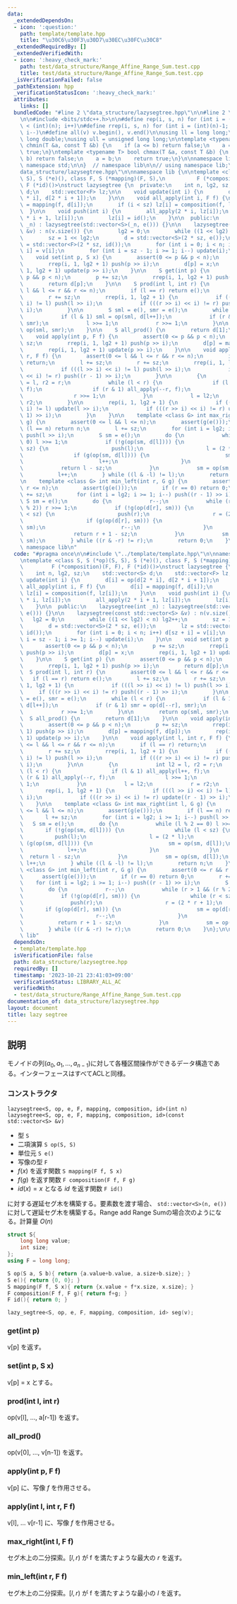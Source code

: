 ```yaml
---
data:
  _extendedDependsOn:
  - icon: ':question:'
    path: template/template.hpp
    title: "\u30C6\u30F3\u30D7\u30EC\u30FC\u30C8"
  _extendedRequiredBy: []
  _extendedVerifiedWith:
  - icon: ':heavy_check_mark:'
    path: test/data_structure/Range_Affine_Range_Sum.test.cpp
    title: test/data_structure/Range_Affine_Range_Sum.test.cpp
  _isVerificationFailed: false
  _pathExtension: hpp
  _verificationStatusIcon: ':heavy_check_mark:'
  attributes:
    links: []
  bundledCode: "#line 2 \"data_structure/lazysegtree.hpp\"\n\n#line 2 \"template/template.hpp\"\
    \n\n#include <bits/stdc++.h>\n\n#define rep(i, s, n) for (int i = (int)(s); i\
    \ < (int)(n); i++)\n#define rrep(i, s, n) for (int i = (int)(n)-1; i >= (int)(s);\
    \ i--)\n#define all(v) v.begin(), v.end()\n\nusing ll = long long;\nusing ld =\
    \ long double;\nusing ull = unsigned long long;\n\ntemplate <typename T> bool\
    \ chmin(T &a, const T &b) {\n    if (a <= b) return false;\n    a = b;\n    return\
    \ true;\n}\ntemplate <typename T> bool chmax(T &a, const T &b) {\n    if (a >=\
    \ b) return false;\n    a = b;\n    return true;\n}\n\nnamespace lib {\n\nusing\
    \ namespace std;\n\n}  // namespace lib\n\n// using namespace lib;\n#line 4 \"\
    data_structure/lazysegtree.hpp\"\n\nnamespace lib {\n\ntemplate <class S, S (*op)(S,\
    \ S), S (*e)(), class F, S (*mapping)(F, S),\n          F (*composition)(F, F),\
    \ F (*id)()>\nstruct lazysegtree {\n  private:\n    int n, lg2, sz;\n    std::vector<S>\
    \ d;\n    std::vector<F> lz;\n\n    void update(int i) {\n        d[i] = op(d[2\
    \ * i], d[2 * i + 1]);\n    }\n\n    void all_apply(int i, F f) {\n        d[i]\
    \ = mapping(f, d[i]);\n        if (i < sz) lz[i] = composition(f, lz[i]);\n  \
    \  }\n\n    void push(int i) {\n        all_apply(2 * i, lz[i]);\n        all_apply(2\
    \ * i + 1, lz[i]);\n        lz[i] = id();\n    }\n\n  public:\n    lazysegtree(int\
    \ _n) : lazysegtree(std::vector<S>(_n, e())) {}\n\n    lazysegtree(const std::vector<S>\
    \ &v) : n(v.size()) {\n        lg2 = 0;\n        while ((1 << lg2) < n) lg2++;\n\
    \        sz = 1 << lg2;\n        d = std::vector<S>(2 * sz, e());\n        lz\
    \ = std::vector<F>(2 * sz, id());\n        for (int i = 0; i < n; i++) d[sz +\
    \ i] = v[i];\n        for (int i = sz - 1; i >= 1; i--) update(i);\n    }\n\n\
    \    void set(int p, S x) {\n        assert(0 <= p && p < n);\n        p += sz;\n\
    \        rrep(i, 1, lg2 + 1) push(p >> i);\n        d[p] = x;\n        rep(i,\
    \ 1, lg2 + 1) update(p >> i);\n    }\n\n    S get(int p) {\n        assert(0 <=\
    \ p && p < n);\n        p += sz;\n        rrep(i, 1, lg2 + 1) push(p >> i);\n\
    \        return d[p];\n    }\n\n    S prod(int l, int r) {\n        assert(0 <=\
    \ l && l <= r && r <= n);\n        if (l == r) return e();\n        l += sz;\n\
    \        r += sz;\n        rrep(i, 1, lg2 + 1) {\n            if (((l >> i) <<\
    \ i) != l) push(l >> i);\n            if (((r >> i) << i) != r) push((r - 1) >>\
    \ i);\n        }\n\n        S sml = e(), smr = e();\n        while (l < r) {\n\
    \            if (l & 1) sml = op(sml, d[l++]);\n            if (r & 1) smr = op(d[--r],\
    \ smr);\n            l >>= 1;\n            r >>= 1;\n        }\n\n        return\
    \ op(sml, smr);\n    }\n\n    S all_prod() {\n        return d[1];\n    }\n\n\
    \    void apply(int p, F f) {\n        assert(0 <= p && p < n);\n        p +=\
    \ sz;\n        rrep(i, 1, lg2 + 1) push(p >> i);\n        d[p] = mapping(f, d[p]);\n\
    \        rep(i, 1, lg2 + 1) update(p >> i);\n    }\n\n    void apply(int l, int\
    \ r, F f) {\n        assert(0 <= l && l <= r && r <= n);\n        if (l == r)\
    \ return;\n        l += sz;\n        r += sz;\n        rrep(i, 1, lg2 + 1) {\n\
    \            if (((l >> i) << i) != l) push(l >> i);\n            if (((r >> i)\
    \ << i) != r) push((r - 1) >> i);\n        }\n\n        {\n            int l2\
    \ = l, r2 = r;\n            while (l < r) {\n                if (l & 1) all_apply(l++,\
    \ f);\n                if (r & 1) all_apply(--r, f);\n                l >>= 1;\n\
    \                r >>= 1;\n            }\n            l = l2;\n            r =\
    \ r2;\n        }\n\n        rep(i, 1, lg2 + 1) {\n            if (((l >> i) <<\
    \ i) != l) update(l >> i);\n            if (((r >> i) << i) != r) update((r -\
    \ 1) >> i);\n        }\n    }\n\n    template <class G> int max_right(int l, G\
    \ g) {\n        assert(0 <= l && l <= n);\n        assert(g(e()));\n        if\
    \ (l == n) return n;\n        l += sz;\n        for (int i = lg2; i >= 1; i--)\
    \ push(l >> i);\n        S sm = e();\n        do {\n            while (l % 2 ==\
    \ 0) l >>= 1;\n            if (!g(op(sm, d[l]))) {\n                while (l <\
    \ sz) {\n                    push(l);\n                    l = (2 * l);\n    \
    \                if (g(op(sm, d[l]))) {\n                        sm = op(sm, d[l]);\n\
    \                        l++;\n                    }\n                }\n    \
    \            return l - sz;\n            }\n            sm = op(sm, d[l]);\n \
    \           l++;\n        } while ((l & -l) != l);\n        return n;\n    }\n\
    \n    template <class G> int min_left(int r, G g) {\n        assert(0 <= r &&\
    \ r <= n);\n        assert(g(e()));\n        if (r == 0) return 0;\n        r\
    \ += sz;\n        for (int i = lg2; i >= 1; i--) push((r - 1) >> i);\n       \
    \ S sm = e();\n        do {\n            r--;\n            while (r > 1 && (r\
    \ % 2)) r >>= 1;\n            if (!g(op(d[r], sm))) {\n                while (r\
    \ < sz) {\n                    push(r);\n                    r = (2 * r + 1);\n\
    \                    if (g(op(d[r], sm))) {\n                        sm = op(d[r],\
    \ sm);\n                        r--;\n                    }\n                }\n\
    \                return r + 1 - sz;\n            }\n            sm = op(d[r],\
    \ sm);\n        } while ((r & -r) != r);\n        return 0;\n    }\n};\n\n}  //\
    \ namespace lib\n"
  code: "#pragma once\n\n#include \"../template/template.hpp\"\n\nnamespace lib {\n\
    \ntemplate <class S, S (*op)(S, S), S (*e)(), class F, S (*mapping)(F, S),\n \
    \         F (*composition)(F, F), F (*id)()>\nstruct lazysegtree {\n  private:\n\
    \    int n, lg2, sz;\n    std::vector<S> d;\n    std::vector<F> lz;\n\n    void\
    \ update(int i) {\n        d[i] = op(d[2 * i], d[2 * i + 1]);\n    }\n\n    void\
    \ all_apply(int i, F f) {\n        d[i] = mapping(f, d[i]);\n        if (i < sz)\
    \ lz[i] = composition(f, lz[i]);\n    }\n\n    void push(int i) {\n        all_apply(2\
    \ * i, lz[i]);\n        all_apply(2 * i + 1, lz[i]);\n        lz[i] = id();\n\
    \    }\n\n  public:\n    lazysegtree(int _n) : lazysegtree(std::vector<S>(_n,\
    \ e())) {}\n\n    lazysegtree(const std::vector<S> &v) : n(v.size()) {\n     \
    \   lg2 = 0;\n        while ((1 << lg2) < n) lg2++;\n        sz = 1 << lg2;\n\
    \        d = std::vector<S>(2 * sz, e());\n        lz = std::vector<F>(2 * sz,\
    \ id());\n        for (int i = 0; i < n; i++) d[sz + i] = v[i];\n        for (int\
    \ i = sz - 1; i >= 1; i--) update(i);\n    }\n\n    void set(int p, S x) {\n \
    \       assert(0 <= p && p < n);\n        p += sz;\n        rrep(i, 1, lg2 + 1)\
    \ push(p >> i);\n        d[p] = x;\n        rep(i, 1, lg2 + 1) update(p >> i);\n\
    \    }\n\n    S get(int p) {\n        assert(0 <= p && p < n);\n        p += sz;\n\
    \        rrep(i, 1, lg2 + 1) push(p >> i);\n        return d[p];\n    }\n\n  \
    \  S prod(int l, int r) {\n        assert(0 <= l && l <= r && r <= n);\n     \
    \   if (l == r) return e();\n        l += sz;\n        r += sz;\n        rrep(i,\
    \ 1, lg2 + 1) {\n            if (((l >> i) << i) != l) push(l >> i);\n       \
    \     if (((r >> i) << i) != r) push((r - 1) >> i);\n        }\n\n        S sml\
    \ = e(), smr = e();\n        while (l < r) {\n            if (l & 1) sml = op(sml,\
    \ d[l++]);\n            if (r & 1) smr = op(d[--r], smr);\n            l >>= 1;\n\
    \            r >>= 1;\n        }\n\n        return op(sml, smr);\n    }\n\n  \
    \  S all_prod() {\n        return d[1];\n    }\n\n    void apply(int p, F f) {\n\
    \        assert(0 <= p && p < n);\n        p += sz;\n        rrep(i, 1, lg2 +\
    \ 1) push(p >> i);\n        d[p] = mapping(f, d[p]);\n        rep(i, 1, lg2 +\
    \ 1) update(p >> i);\n    }\n\n    void apply(int l, int r, F f) {\n        assert(0\
    \ <= l && l <= r && r <= n);\n        if (l == r) return;\n        l += sz;\n\
    \        r += sz;\n        rrep(i, 1, lg2 + 1) {\n            if (((l >> i) <<\
    \ i) != l) push(l >> i);\n            if (((r >> i) << i) != r) push((r - 1) >>\
    \ i);\n        }\n\n        {\n            int l2 = l, r2 = r;\n            while\
    \ (l < r) {\n                if (l & 1) all_apply(l++, f);\n                if\
    \ (r & 1) all_apply(--r, f);\n                l >>= 1;\n                r >>=\
    \ 1;\n            }\n            l = l2;\n            r = r2;\n        }\n\n \
    \       rep(i, 1, lg2 + 1) {\n            if (((l >> i) << i) != l) update(l >>\
    \ i);\n            if (((r >> i) << i) != r) update((r - 1) >> i);\n        }\n\
    \    }\n\n    template <class G> int max_right(int l, G g) {\n        assert(0\
    \ <= l && l <= n);\n        assert(g(e()));\n        if (l == n) return n;\n \
    \       l += sz;\n        for (int i = lg2; i >= 1; i--) push(l >> i);\n     \
    \   S sm = e();\n        do {\n            while (l % 2 == 0) l >>= 1;\n     \
    \       if (!g(op(sm, d[l]))) {\n                while (l < sz) {\n          \
    \          push(l);\n                    l = (2 * l);\n                    if\
    \ (g(op(sm, d[l]))) {\n                        sm = op(sm, d[l]);\n          \
    \              l++;\n                    }\n                }\n              \
    \  return l - sz;\n            }\n            sm = op(sm, d[l]);\n           \
    \ l++;\n        } while ((l & -l) != l);\n        return n;\n    }\n\n    template\
    \ <class G> int min_left(int r, G g) {\n        assert(0 <= r && r <= n);\n  \
    \      assert(g(e()));\n        if (r == 0) return 0;\n        r += sz;\n    \
    \    for (int i = lg2; i >= 1; i--) push((r - 1) >> i);\n        S sm = e();\n\
    \        do {\n            r--;\n            while (r > 1 && (r % 2)) r >>= 1;\n\
    \            if (!g(op(d[r], sm))) {\n                while (r < sz) {\n     \
    \               push(r);\n                    r = (2 * r + 1);\n             \
    \       if (g(op(d[r], sm))) {\n                        sm = op(d[r], sm);\n \
    \                       r--;\n                    }\n                }\n     \
    \           return r + 1 - sz;\n            }\n            sm = op(d[r], sm);\n\
    \        } while ((r & -r) != r);\n        return 0;\n    }\n};\n\n}  // namespace\
    \ lib"
  dependsOn:
  - template/template.hpp
  isVerificationFile: false
  path: data_structure/lazysegtree.hpp
  requiredBy: []
  timestamp: '2023-10-21 23:41:03+09:00'
  verificationStatus: LIBRARY_ALL_AC
  verifiedWith:
  - test/data_structure/Range_Affine_Range_Sum.test.cpp
documentation_of: data_structure/lazysegtree.hpp
layout: document
title: lazy segtree
---
```


## 説明

モノイドの列$(a_0,a_1,\dots,a_{n-1})$に対して各種区間操作ができるデータ構造である。インターフェースはすべてACLと同様。

### コンストラクタ

`lazysegtree<S, op, e, F, mapping, composition, id>(int n)`
`lazysegtree<S, op, e, F, mapping, composition, id>(const std::vector<S> &v)`

-   型 `S`
-   二項演算 `S op(S, S)`
-   単位元 `S e()`
-   写像の型 `F`
-   $f(x)$ を返す関数 `S mapping(F f, S x)`
-   $f(g)$ を返す関数 `F composition(F f, F g)`
-   $id(x) = x$ となる $id$ を返す関数 `F id()`

に対する遅延セグ木を構築する。要素数を渡す場合、 `std::vector<S>(n, e())` に対して遅延セグ木を構築する。Range add Range Sumの場合次のようになる。計算量 $O(n)$

```cpp
struct S{
    long long value;
    int size;
};
using F = long long;

S op(S a, S b){ return {a.value+b.value, a.size+b.size}; }
S e(){ return {0, 0}; }
S mapping(F f, S x){ return {x.value + f*x.size, x.size}; }
F composition(F f, F g){ return f+g; }
F id(){ return 0; }

lazy_segtree<S, op, e, F, mapping, composition, id> seg(v);
```

### get(int p)

v[p] を返す。

### set(int p, S x)

v[p] = x とする。

### prod(int l, int r)

op(v[l], ..., a[r-1]) を返す。

### all_prod()

op(v[0], ..., v[n-1]) を返す。

### apply(int p, F f)

v[p] に、写像 $f$ を作用させる。

### apply(int l, int r, F f)

v[l], ... v[r-1] に、写像 $f$ を作用させる。

### max_right(int l, F f)

セグ木上の二分探索。$[l, r)$ が f を満たすような最大の $r$ を返す。

### min_left(int r, F f)

セグ木上の二分探索。$[l, r)$ が f を満たすような最小の $l$ を返す。
